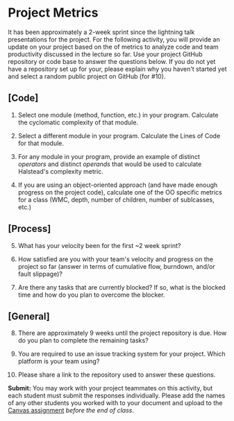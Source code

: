 # Project Metrics

It has been approximately a 2-week sprint since the lightning talk presentations for the project. For the following activity, you will provide an update on your project based on the of metrics to analyze code and team productivity discussed in the lecture so far. Use your project GitHub repository or code base to answer the questions below. If you do not yet have a repository set up for your, please explain why you haven't started yet and select a random public project on GitHub  (for #10).

## [Code]

1. Select one module (method, function, etc.) in your program. Calculate the cyclomatic complexity of that module.

2. Select a different module in your program. Calculate the Lines of Code for that module.
   
3. For any module in your program, provide an example of distinct _operators_ and distinct _operands_ that would be used to calculate Halstead's complexity metric.

4. If you are using an object-oriented approach (and have made enough progress on the project code), calculate one of the OO specific metrics for a class (WMC, depth, number of children, number of sublcasses, etc.)

## [Process]

5. What has your velocity been for the first ~2 week sprint? 

6. How satisfied are you with your team's velocity and progress on the project so far (answer in terms of cumulative flow, burndown, and/or fault slippage)?

7. Are there any tasks that are currently blocked? If so, what is the blocked time and how do you plan to overcome the blocker.

## [General]

8. There are approximately 9 weeks until the project repository is due. How do you plan to complete the remaining tasks?

9. You are required to use an issue tracking system for your project. Which platform is your team using?

10. Please share a link to the repository used to answer these questions.

**Submit:** You may work with your project teammates on this activity, but each student must submit the responses individually. Please add the names of any other students you worked with to your document and upload to the [Canvas assignment](https://canvas.vt.edu/courses/165661/assignments/1747227) _before the end of class_.
